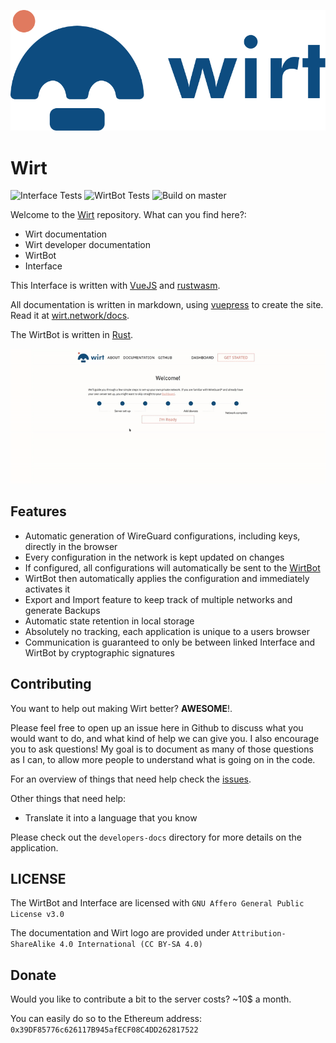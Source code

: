 ![Wirt logo](Interface/public/logo.svg)

# Wirt

![Interface Tests](https://github.com/b-m-f/Wirt/workflows/run%20Interface%20tests/badge.svg)
![WirtBot Tests](https://github.com/b-m-f/Wirt/workflows/run%20WirtBot%20tests/badge.svg)
![Build on master](https://github.com/b-m-f/Wirt/workflows/build%20and%20push%20interface/badge.svg)

Welcome to the [Wirt](https://wirt.network) repository.
What can you find here?:

- Wirt documentation
- Wirt developer documentation
- WirtBot
- Interface

This Interface is written with [VueJS](https://vuejs.org/) and [rustwasm](https://rustwasm.github.io/docs/book/).

All documentation is written in markdown, using [vuepress](vuepress.vuejs.org/) to create the site.
Read it at [wirt.network/docs](https://wirt.network). 

The WirtBot is written in [Rust](https://www.rust-lang.org/).

![Small video to demonstrate the Tutorial](media/wirt_tutorial.gif)

## Features

- Automatic generation of WireGuard configurations, including keys, directly in the browser
- Every configuration in the network is kept updated on changes
- If configured, all configurations will automatically be sent to the [WirtBot](https://github.com/b-m-f/wirt/WirtBot)
- WirtBot then automatically applies the configuration and immediately activates it
- Export and Import feature to keep track of multiple networks and generate Backups
- Automatic state retention in local storage
- Absolutely no tracking, each application is unique to a users browser
- Communication is guaranteed to only be between linked Interface and WirtBot by cryptographic signatures

## Contributing

You want to help out making Wirt better? **AWESOME**!.

Please feel free to open up an issue here in Github to discuss what you would want to do, and what kind of help we can give you.
I also encourage you to ask questions! My goal is to document as many of those questions as I can, to allow more people to understand what is going on in the code.

For an overview of things that need help check the [issues](https://github.com/b-m-f/wirt/issues).

Other things that need help:

- Translate it into a language that you know

Please check out the `developers-docs` directory for more details on the application.

## LICENSE

The WirtBot and Interface are licensed with `GNU Affero General Public License v3.0`

The documentation and Wirt logo are provided under `Attribution-ShareAlike 4.0 International (CC BY-SA 4.0)`

## Donate

Would you like to contribute a bit to the server costs? ~10$ a month.

You can easily do so to the Ethereum address: `0x39DF85776c626117B945afECF08C4DD262817522`
